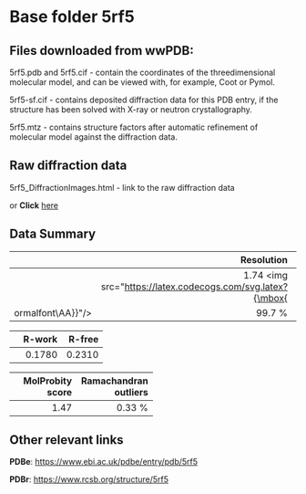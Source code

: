 # Base folder 5rf5

## Files downloaded from wwPDB:

5rf5.pdb and 5rf5.cif - contain the coordinates of the threedimensional molecular model, and can be viewed with, for example, Coot or Pymol.

5rf5-sf.cif - contains deposited diffraction data for this PDB entry, if the structure has been solved with X-ray or neutron crystallography.

5rf5.mtz - contains structure factors after automatic refinement of molecular model against the diffraction data.

## Raw diffraction data

5rf5_DiffractionImages.html - link to the raw diffraction data 

or **Click** [here](https://zenodo.org/record/3731218) 

## Data Summary
|   | Resolution | Completeness| I/sigma |
|---|-------------:|----------------:|--------------:|
|   |1.74 <img src="https://latex.codecogs.com/svg.latex?{\mbox{
ormalfont\AA}}"/>|99.7  %|<img width=50/>5.400|

|   | **R-work**| **R-free**   
|---|-------------:|----------------:|           
||0.1780|0.2310|

|   |**MolProbity<br>score**| **Ramachandran<br>outliers** 
|---|-------------:|----------------:|
||1.47|0.33 %|

## Other relevant links 
**PDBe**:  https://www.ebi.ac.uk/pdbe/entry/pdb/5rf5
 
**PDBr**: https://www.rcsb.org/structure/5rf5 

